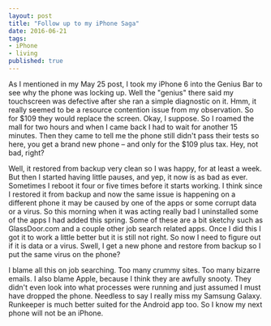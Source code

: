 ```yaml
---
layout: post
title: "Follow up to my iPhone Saga"
date: 2016-06-21
tags:
- iPhone
- living
published: true
---
```

As I mentioned in my May 25 post, I took my iPhone 6 into the Genius Bar to see why the phone was locking up.  Well the "genius" there said my touchscreen was defective after she ran a simple diagnostic on it.  Hmm, it really seemed to be a resource contention issue from my observation.  So for $109 they would replace the screen.  Okay, I suppose.  So I roamed the mall for two hours and when I came back I had to wait for another 15 minutes.  Then they came to tell me the phone still didn't pass their tests so here, you get a brand new phone – and only for the $109 plus tax.  Hey, not bad, right? 

Well, it restored from backup very clean so I was happy, for at least a week.  But then I started having little pauses, and yep, it now is as bad as ever.  Sometimes I reboot it four or five times before it starts working.  I think since I restored it from backup and now the same issue is happening on a different phone it may be caused by one of the apps or some corrupt data or a virus.  So this morning when it was acting really bad I uninstalled some of the apps I had added this spring.  Some of these are a bit sketchy such as GlassDoor.com and a couple other job search related apps.  Once I did this I got it to work a little better but it is still not right.  So now I need to figure out if it is data or a virus.  Swell, I get a new phone and restore from backup so I put the same virus on the phone?   

I blame all this on job searching.  Too many crummy sites.  Too many bizarre emails.  I also blame Apple, because I think they are awfully snooty.  They didn't even look into what processes were running and just assumed I must have dropped the phone.  Needless to say I really miss my Samsung Galaxy.  Runkeeper is much better suited for the Android app too.  So I know my next phone will not be an iPhone. 
 
 
